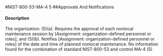 #NIST-800-53-MA-4 5
##Approvals And Notifications
#### Description
The organization:
   (5)(a).  Requires the approval of each nonlocal maintenance session by [Assignment: organization-defined personnel or roles]; and
   (5)(b).  Notifies [Assignment: organization-defined personnel or roles] of the date and time of planned nonlocal maintenance.
No information found for the combination of standard NIST-800-53 and control MA-4 (5)
